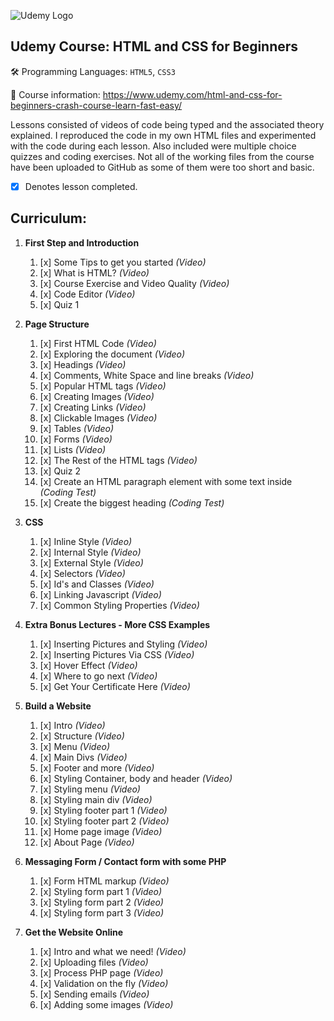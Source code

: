 ![Udemy Logo](https://i.imgur.com/dlwUan0.png)

## Udemy Course: HTML and CSS for Beginners
:hammer_and_wrench:  Programming Languages: `HTML5`, `CSS3`

:book:  Course information: https://www.udemy.com/html-and-css-for-beginners-crash-course-learn-fast-easy/  

Lessons consisted of videos of code being typed and the associated theory explained. I reproduced the code in my own HTML files and experimented with the code during each lesson. Also included were multiple choice quizzes and coding exercises. Not all of the working files from the course have been uploaded to GitHub as some of them were too short and basic.
- [x] Denotes lesson completed.

## Curriculum:
1. **First Step and Introduction**
    1. [x] Some Tips to get you started *(Video)*
    1. [x] What is HTML? *(Video)*
    1. [x] Course Exercise and Video Quality *(Video)*
    1. [x] Code Editor *(Video)*
    1. [x] Quiz 1

1. **Page Structure**
    1. [x] First HTML Code *(Video)*
    1. [x] Exploring the document *(Video)*
    1. [x] Headings *(Video)*
    1. [x] Comments, White Space and line breaks *(Video)*
    1. [x] Popular HTML tags *(Video)*
    1. [x] Creating Images *(Video)*
    1. [x] Creating Links *(Video)*
    1. [x] Clickable Images *(Video)*
    1. [x] Tables *(Video)*
    1. [x] Forms *(Video)*
    1. [x] Lists *(Video)*
    1. [x] The Rest of the HTML tags *(Video)*
    1. [x] Quiz 2
    1. [x] Create an HTML paragraph element with some text inside *(Coding Test)*
    1. [x] Create the biggest heading *(Coding Test)*

1. **CSS**
    1. [x] Inline Style *(Video)*
    1. [x] Internal Style *(Video)*
    1. [x] External Style *(Video)*
    1. [x] Selectors *(Video)*
    1. [x] Id's and Classes *(Video)*
    1. [x] Linking Javascript *(Video)*
    1. [x] Common Styling Properties *(Video)*
    
1. **Extra Bonus Lectures - More CSS Examples**
    1. [x] Inserting Pictures and Styling *(Video)*
    1. [x] Inserting Pictures Via CSS *(Video)*
    1. [x] Hover Effect *(Video)*
    1. [x] Where to go next *(Video)*
    1. [x] Get Your Certificate Here *(Video)*
    
1. **Build a Website**
    1. [x] Intro *(Video)*
    1. [x] Structure *(Video)*
    1. [x] Menu *(Video)*
    1. [x] Main Divs *(Video)*
    1. [x] Footer and more *(Video)*
    1. [x] Styling Container, body and header *(Video)*
    1. [x] Styling menu *(Video)*
    1. [x] Styling main div *(Video)*
    1. [x] Styling footer part 1 *(Video)*
    1. [x] Styling footer part 2 *(Video)*
    1. [x] Home page image *(Video)*
    1. [x] About Page *(Video)*
    
1. **Messaging Form / Contact form with some PHP**
    1. [x] Form HTML markup *(Video)*
    1. [x] Styling form part 1 *(Video)*
    1. [x] Styling form part 2 *(Video)*
    1. [x] Styling form part 3 *(Video)*
    
1. **Get the Website Online**
    1. [x] Intro and what we need! *(Video)*
    1. [x] Uploading files *(Video)*
    1. [x] Process PHP page *(Video)*
    1. [x] Validation on the fly *(Video)*
    1. [x] Sending emails *(Video)*
    1. [x] Adding some images *(Video)*
